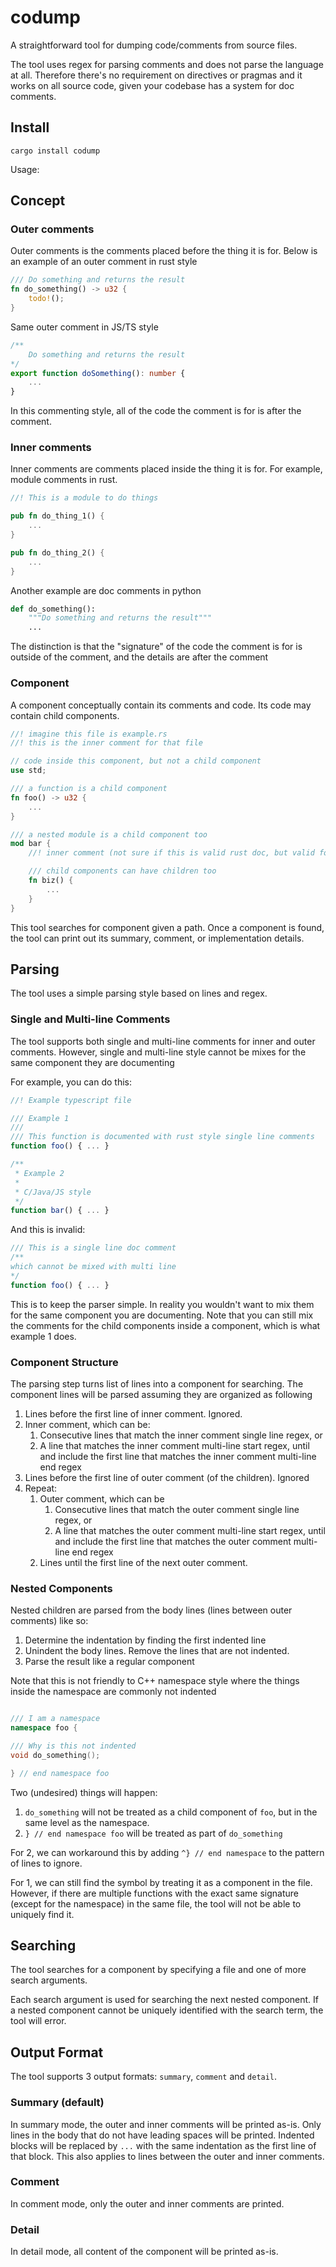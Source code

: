 # codump
A straightforward tool for dumping code/comments from source files.

The tool uses regex for parsing comments and does not parse the language at all.
Therefore there's no requirement on directives or pragmas and it works on all source code,
given your codebase has a system for doc comments.

## Install
```
cargo install codump
```
Usage:

## Concept

### Outer comments
Outer comments is the comments placed before the thing it is for. Below is an example of an outer comment in rust style
```rust
/// Do something and returns the result
fn do_something() -> u32 {
    todo!();
}
```
Same outer comment in JS/TS style
```typescript
/**
    Do something and returns the result
*/
export function doSomething(): number {
    ...
}
```

In this commenting style, all of the code the comment is for is after the comment.

### Inner comments
Inner comments are comments placed inside the thing it is for. For example, module comments in rust.
```rust
//! This is a module to do things

pub fn do_thing_1() {
    ...
}

pub fn do_thing_2() {
    ...
}
```

Another example are doc comments in python
```python
def do_something():
    """Do something and returns the result"""
    ...

```

The distinction is that the "signature" of the code the comment is for is outside of the comment, and the details are after the comment

### Component
A component conceptually contain its comments and code. Its code may contain child components.

```rust
//! imagine this file is example.rs
//! this is the inner comment for that file

// code inside this component, but not a child component
use std;

/// a function is a child component
fn foo() -> u32 {
    ...
}

/// a nested module is a child component too
mod bar {
    //! inner comment (not sure if this is valid rust doc, but valid for this tool)

    /// child components can have children too
    fn biz() {
        ...
    }
}
```

This tool searches for component given a path. Once a component is found, the tool can print out its summary, comment, or implementation details.

## Parsing
The tool uses a simple parsing style based on lines and regex.

### Single and Multi-line Comments
The tool supports both single and multi-line comments for inner and outer comments. However, single and multi-line style cannot be mixes for the same component they are documenting

For example, you can do this:

```typescript
//! Example typescript file

/// Example 1
///
/// This function is documented with rust style single line comments
function foo() { ... }

/**
 * Example 2
 * 
 * C/Java/JS style
 */
function bar() { ... }
```

And this is invalid:
```typescript
/// This is a single line doc comment
/** 
which cannot be mixed with multi line
*/
function foo() { ... }
```

This is to keep the parser simple. In reality you wouldn't want to mix them for the same component you are documenting. Note that you can still mix the comments for the child components inside a component, which is what example 1 does.


### Component Structure
The parsing step turns list of lines into a component for searching. The component lines will be parsed assuming they are organized as following

1. Lines before the first line of inner comment. Ignored.
2. Inner comment, which can be:
    1. Consecutive lines that match the inner comment single line regex, or
    2. A line that matches the inner comment multi-line start regex, until and include the first line that matches the inner comment multi-line end regex
3. Lines before the first line of outer comment (of the children). Ignored
4. Repeat:
    1. Outer comment, which can be
        1. Consecutive lines that match the outer comment single line regex, or
        2. A line that matches the outer comment multi-line start regex, until and include the first line that matches the outer comment multi-line end regex
    2. Lines until the first line of the next outer comment.

### Nested Components
Nested children are parsed from the body lines (lines between outer comments) like so:

1. Determine the indentation by finding the first indented line
2. Unindent the body lines. Remove the lines that are not indented.
3. Parse the result like a regular component

Note that this is not friendly to C++ namespace style where the things inside the namespace are commonly not indented
```c++

/// I am a namespace
namespace foo {

/// Why is this not indented
void do_something();

} // end namespace foo
```

Two (undesired) things will happen:
1. `do_something` will not be treated as a child component of `foo`, but in the same level as the namespace.
2. `} // end namespace foo` will be treated as part of `do_something`

For 2, we can workaround this by adding `^} // end namespace` to the pattern of lines to ignore.

For 1, we can still find the symbol by treating it as a component in the file.
However, if there are multiple functions with the exact same signature (except for the namespace) in the same file,
the tool will not be able to uniquely find it.

## Searching
The tool searches for a component by specifying a file and one of more search arguments.

Each search argument is used for searching the next nested component. If a nested component cannot be uniquely identified with the search term, the tool will error.

## Output Format
The tool supports 3 output formats: `summary`, `comment` and `detail`.

### Summary (default)
In summary mode, the outer and inner comments will be printed as-is.
Only lines in the body that do not have leading spaces will be printed. Indented blocks will be replaced by `...` with the same indentation 
as the first line of that block. This also applies to lines between the outer and inner comments.

### Comment
In comment mode, only the outer and inner comments are printed.

### Detail
In detail mode, all content of the component will be printed as-is.
